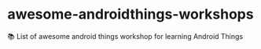 # awesome-androidthings-workshops
📚 List of awesome android things workshop for learning Android Things
